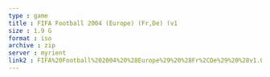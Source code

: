 ```yaml
---
type : game
title : FIFA Football 2004 (Europe) (Fr,De) (v1
size : 1.9 G
format : iso
archive : zip
server : myrient
link2 : FIFA%20Football%202004%20%28Europe%29%20%28Fr%2CDe%29%20%28v1.01%29
---
```

